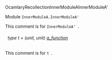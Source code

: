 OcamlaryRecollectionInnerModuleAInnerModuleA'

 Module `InnerModuleA.InnerModuleA'`


This comment is for `InnerModuleA'
`.<a id="type-t"></a>
###### &nbsp; type t = (unit, unit) [a_function](#type-a_function)

This comment is for `t
`.
